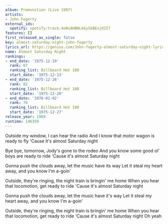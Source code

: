 ```yaml
---
album: Premonition (Live 1997)
artists:
- John Fogerty
external_ids:
  spotify: spotify:track:4eNsAHBNLkbySkBExjO2I7
features: []
first_released_as_single: false
key: almost-saturday-night-john-fogerty
lyrics_url: https://genius.com/John-fogerty-almost-saturday-night-lyrics
name: Almost Saturday Night
rankings:
- end_date: '1975-12-19'
  rank: 87
  ranking_list: Billboard Hot 100
  start_date: '1975-12-13'
- end_date: '1975-12-26'
  rank: 82
  ranking_list: Billboard Hot 100
  start_date: '1975-12-20'
- end_date: '1976-01-02'
  rank: 78
  ranking_list: Billboard Hot 100
  start_date: '1975-12-27'
release_year: 1969
runtime: 146359
---
```

Outside my window, I can hear the radio
And I know that motor wagon is ready to fly
'Cause it's almost Saturday night

Bye bye, tomorrow, Jody's gone to the rodeo
And you know some good ol' boys are ready to ride
'Cause it's almost Saturday night

Gonna push the clouds away, let the music have its way
Let it steal my heart away, and you know I'm a-goin'

Outside, they're ringing, the night train is bringin' me home
When you hear that locomotion, get ready to ride
'Cause it's almost Saturday night

Gonna push the clouds away, let the music have it's way
Let it steal my heart away, and you know I'm a-goin'

Outside, they're ringing, the night train is bringin' me home
When you hear that locomotion, get ready to ride
'Cause it's almost Saturday night
Oh yeah
